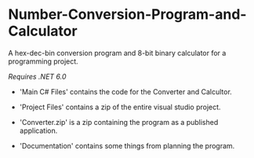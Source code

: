 # Number-Conversion-Program-and-Calculator
A hex-dec-bin conversion program and 8-bit binary calculator for a programming project.

*Requires .NET 6.0*


- 'Main C# Files' contains the code for the Converter and Calcultor.

- 'Project Files' contains a zip of the entire visual studio project.

- 'Converter.zip' is a zip containing the program as a published application.

- 'Documentation' contains some things from planning the program.
